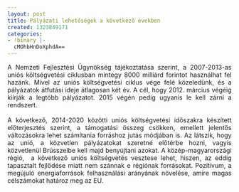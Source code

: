 ```yaml
---
layout: post
title: Pályázati lehetőségek a következő években
created: 1323849171
categories:
- !binary |-
  cMOhbHnDoXphdA==
---
```

<p style="text-align: justify;">A Nemzeti Fejlesztési Ügynökség tájékoztatása szerint, a 2007-2013-as uniós költségvetési ciklusban mintegy 8000 milliárd forintot használhat fel hazánk. Mivel az uniós költségvetési ciklus vége felé közeledünk, és a pályázatok átfutási ideje átlagosan két év. A cél, hogy 2012. március végéig kiírják a legtöbb pályázatot. 2015 végén pedig ugyanis le kell zárni a rendszert.<br><br>A következő, 2014-2020 közötti uniós költségvetési időszakra készített előterjesztés szerint, a támogatási összeg csökken, emellett jelentős változásokra lehet számítania forráshoz jutás módjában is. Az látszik, hogy az unió, a közvetlen pályázatokat szeretné előtérbe hozni, vagyis közvetlenül Brüsszelbe kell majd benyújtani azokat. A közép-magyarországi régió,&nbsp; a következő uniós költségvetés vesztese lehet, hiszen, az eddig tapasztalt fejlődése miatt nem szánnak e régiónak forrásokat. Pozitívum, a megújuló energiaforrások felhasználási arányának növelése, amire magas célszámokat határoz meg az EU.&nbsp;</p>

